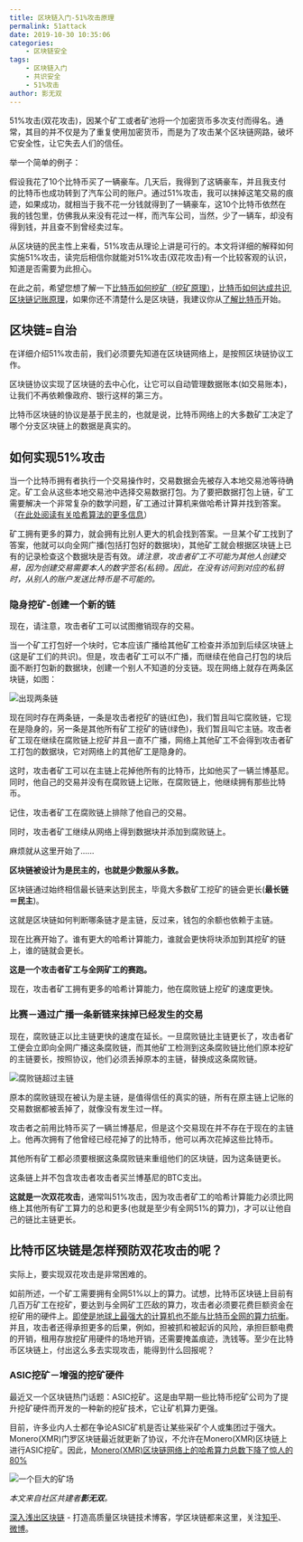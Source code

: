 ```yaml
---
title: 区块链入门-51%攻击原理
permalink: 51attack
date: 2019-10-30 10:35:06
categories:
    - 区块链安全
tags:
    - 区块链入门
    - 共识安全
    - 51%攻击
author: 影无双
---
```



51%攻击(双花攻击)，因某个矿工或者矿池将一个加密货币多次支付而得名。通常，其目的并不仅是为了重复使用加密货币，而是为了攻击某个区块链网路，破坏它安全性，让它失去人们的信任。

<!-----more----->

举一个简单的例子：

假设我花了10个比特币买了一辆豪车。几天后，我得到了这辆豪车，并且我支付的比特币也成功转到了汽车公司的账户。通过51%攻击，我可以抹掉这笔交易的痕迹，如果成功，就相当于我不花一分钱就得到了一辆豪车，这10个比特币依然在我的钱包里，仿佛我从来没有花过一样，而汽车公司，当然，少了一辆车，却没有得到钱，并且查不到曾经卖过车。

从区块链的民主性上来看，51%攻击从理论上讲是可行的。本文将详细的解释如何实施51%攻击，读完后相信你就能对51%攻击(双花攻击)有一个比较客观的认识，知道是否需要为此担心。

在此之前，希望您想了解一下[比特币如何挖矿（挖矿原理）](https://learnblockchain.cn/2017/11/04/bitcoin-pow/)，[比特币如何达成共识](https://learnblockchain.cn/2017/12/07/bitcoin-sonsensus/),[区块链记账原理](https://learnblockchain.cn/2017/10/25/whatbc/)，如果你还不清楚什么是区块链，我建议你从[了解比特币](https://learnblockchain.cn/2017/10/23/whatisbitcoin/)开始。

## 区块链=自治

在详细介绍51%攻击前，我们必须要先知道在区块链网络上，是按照区块链协议工作。

区块链协议实现了区块链的去中心化，让它可以自动管理数据账本(如交易账本)，让我们不再依赖像政府、银行这样的第三方。

比特币区块链的协议是基于民主的，也就是说，比特币网络上的大多数矿工决定了哪个分支区块链上的数据是真实的。


## 如何实现51%攻击

当一个比特币拥有者执行一个交易操作时，交易数据会先被存入本地交易池等待确定。矿工会从这些本地交易池中选择交易数据打包。为了要把数据打包上链，矿工需要解决一个非常复杂的数学问题，矿工通过计算机来做哈希计算并找到答案。（[在此处阅读有关哈希算法的更多信息](https://medium.com/coinmonks/blockchain-for-beginners-what-is-blockchain-519db8c6677a)）

矿工拥有更多的算力，就会拥有比别人更大的机会找到答案。一旦某个矿工找到了答案，他就可以向全网广播(包括打包好的数据块)，其他矿工就会根据区块链上已有的记录检查这个数据块是否有效。*请注意，攻击者矿工不可能为其他人创建交易，因为创建交易需要本人的数字签名(私钥)。因此，在没有访问到对应的私钥时，从别人的账户发送比特币是不可能的。*

### 隐身挖矿-创建一个新的链

现在，请注意，攻击者矿工可以试图撤销现存的交易。

当一个矿工打包好一个块时，它本应该广播给其他矿工检查并添加到后续区块链上(这是矿工们的共识)。但是，攻击者矿工可以不广播，而继续在他自己打包的块后面不断打包新的数据块，创建一个别人不知道的分支链。现在网络上就存在两条区块链，如图：

![出现两条链](https://img.learnblockchain.cn/2019/10/15724200834485.jpg)


现在同时存在两条链，一条是攻击者挖矿的链(红色)，我们暂且叫它腐败链，它现在是隐身的，另一条是其他所有矿工挖矿的链(绿色)，我们暂且叫它主链。攻击者矿工现在继续在腐败链上挖矿并且一直不广播，网络上其他矿工不会得到攻击者矿工打包的数据块，它对网络上的其他矿工是隐身的。

这时，攻击者矿工可以在主链上花掉他所有的比特币，比如他买了一辆兰博基尼。同时，他自己的交易并没有在腐败链上记账，在腐败链上，他继续拥有那些比特币。

记住，攻击者矿工在腐败链上排除了他自己的交易。

同时，攻击者矿工继续从网络上得到数据块并添加到腐败链上。

麻烦就从这里开始了......

**区块链被设计为是民主的，也就是少数服从多数。**

区块链通过始终相信最长链来达到民主，毕竟大多数矿工挖矿的链会更长(**最长链＝民主**)。

这就是区块链如何判断哪条链才是主链，反过来，钱包的余额也依赖于主链。

现在比赛开始了。谁有更大的哈希计算能力，谁就会更快将块添加到其挖矿的链上，谁的链就会更长。

**这是一个攻击者矿工与全网矿工的赛跑。**

现在，攻击者矿工拥有更多的哈希计算能力，他在腐败链上挖矿的速度更快。


### 比赛－通过广播一条新链来抹掉已经发生的交易


现在，腐败链正以比主链更快的速度在延长。一旦腐败链比主链更长了，攻击者矿工便会立即向全网广播这条腐败链，而其他矿工检测到这条腐败链比他们原本挖矿的主链要长，按照协议，他们必须丢掉原本的主链，替换成这条腐败链。

![腐败链超过主链](https://img.learnblockchain.cn/2019/10/15724201974179.jpg)



原本的腐败链现在被认为是主链，是值得信任的真实的链，所有在原主链上记账的交易数据都被丢掉了，就像没有发生过一样。

攻击者之前用比特币买了一辆兰博基尼，但是这个交易现在并不存在于现在的主链上。他再次拥有了他曾经已经花掉了的比特币，他可以再次花掉这些比特币。


其他所有矿工都必须要根据这条腐败链来重组他们的区块链，因为这条链更长。

这条链上并不包含攻击者攻击者买兰博基尼的BTC支出。


**这就是一次双花攻击**，通常叫51%攻击，因为攻击者矿工的哈希计算能力必须比网络上其他所有矿工算力的总和更多(也就是至少有全网51%的算力)，才可以让他自己的链比主链更长。


## 比特币区块链是怎样预防双花攻击的呢？

实际上，要实现双花攻击是非常困难的。

如前所述，一个矿工需要拥有全网51%以上的算力。试想，比特币区块链上目前有几百万矿工在挖矿，要达到与全网矿工匹敌的算力，攻击者必须要花费巨额资金在挖矿用的硬件上。[即使是地球上最强大的计算机也不能与比特币全网的算力抗衡](https://bitcoin.stackexchange.com/questions/28228/why-cant-they-use-super-computers-to-mine-all-the-bitcoins#28229)。并且，攻击者还得承担更多的后果，例如，担被抓和被起诉的风险，承担巨额电费的开销，租用存放挖矿用硬件的场地开销，还需要掩盖痕迹，洗钱等。至少在比特币区块链上，付出这么多去实现攻击，能得到什么回报呢？


### ASIC挖矿－增强的挖矿硬件

最近又一个区块链热门话题：ASIC挖矿。这是由早期一些比特币挖矿公司为了提升挖矿硬件而开发的一种新的挖矿技术，它让矿机算力更强。

目前，许多业内人士都在争论ASIC矿机是否让某些采矿个人或集团过于强大。Monero(XMR)门罗区块链最近就更新了协议，不允许在Monero(XMR)区块链上进行ASIC挖矿。因此，[Monero(XMR)区块链网络上的哈希算力总数下降了惊人的 80%](https://toshitimes.com/monero-experiences-major-drop-in-hashrate-following-hard-fork/)

![一个巨大的矿场](https://img.learnblockchain.cn/2019/10/15724203067927.jpg)

*本文来自社区共建者**影无双**。*

[深入浅出区块链](https://learnblockchain.cn/) - 打造高质量区块链技术博客，学区块链都来这里，关注[知乎](https://www.zhihu.com/people/xiong-li-bing/activities)、[微博](https://weibo.com/517623789)。
